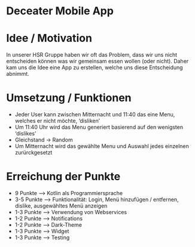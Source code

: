 # Deceater Mobile App

# Idee / Motivation
In unserer HSR Gruppe haben wir oft das Problem, dass wir uns nicht entscheiden können was wir gemeinsam essen wollen (oder nicht).
Daher kam uns die Idee eine App zu erstellen, welche uns diese Entscheidung abnimmt.

# Umsetzung / Funktionen
- Jeder User kann zwischen Mitternacht und 11:40 das eine Menu, welches er nicht möchte, ‘disliken’
- Um 11:40 Uhr wird das Menu generiert basierend auf den wenigsten ‘dislikes’
- Gleichstand → Random
- Um Mitternacht wird das gewählte Menu und Auswahl jedes einzelnen zurürckgesetzt

# Erreichung der Punkte
- 9 Punkte --> Kotlin als Programmiersprache
- 3-5 Punkte --> Funktionalität: Login, Menü hinzufügen / entfernen, dislike, ausgewähltes Menü anzeigen
- 1-3 Punkte --> Verwendung von Webservices
- 1-2 Punkte --> Notifications
- 1-2 Punkte --> Dark-Theme
- 1-3 Punkte --> Widget
- 1-3 Punkte --> Testing